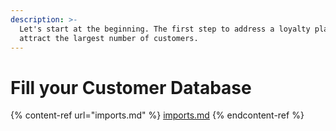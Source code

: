 ```yaml
---
description: >-
  Let's start at the beginning. The first step to address a loyalty plan is to
  attract the largest number of customers.
---
```


# Fill your Customer Database

{% content-ref url="imports.md" %}
[imports.md](imports.md)
{% endcontent-ref %}

